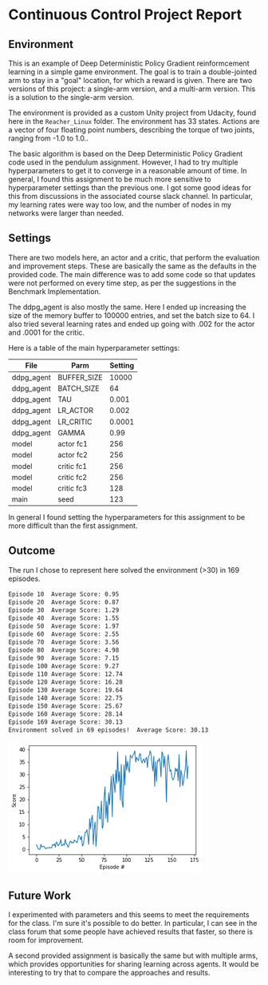 # Continuous Control Project Report

## Environment

This is an example of Deep Deterministic Policy Gradient reinformcement learning in a simple game environment.
The goal is to train a double-jointed arm to stay in a "goal" location, for which a reward is given.
There are two versions of this project: a single-arm version, and a multi-arm version. This is a solution to the single-arm version.

The environment is provided as a custom Unity project from Udacity, found here in the `Reacher_Linux` folder.
The environment has 33 states. Actions are a vector of four floating point numbers, describing the torque of two joints, ranging from -1.0 to 1.0..

The basic algorithm is based on the Deep Deterministic Policy Gradient code used in the pendulum assignment.
However, I had to try multiple hyperparameters to get it to converge in a reasonable amount of time.
In general, I found this assignment to be much more sensitive to hyperparameter settings than the previous one.
I got some good ideas for this from discussions in the associated course slack channel.
In particular, my learning rates were way too low, and the number of nodes in my networks were larger than needed.

## Settings

There are two models here, an actor and a critic, that perform the evaluation and improvement steps. These are basically the same as the defaults in the provided code. The main difference was to add some code so that updates were not performed on every time step, as per the suggestions in the Benchmark Implementation.

The ddpg_agent is also mostly the same. Here I ended up increasing the size of the memory buffer to 100000 entries, and set the batch size to 64. I also tried several learning rates and ended up going with .002 for the actor and .0001 for the critic.

Here is a table of the main hyperparameter settings:

File | Parm | Setting
-----|-----|-------
ddpg_agent | BUFFER_SIZE | 10000
ddpg_agent | BATCH_SIZE | 64
ddpg_agent | TAU | 0.001
ddpg_agent | LR_ACTOR | 0.002
ddpg_agent | LR_CRITIC | 0.0001
ddpg_agent | GAMMA | 0.99
model | actor fc1 | 256
model | actor fc2 | 256
model | critic fc1 | 256
model | critic fc2 | 256
model | critic fc3 | 128
main | seed | 123

In general I found setting the hyperparameters for this assignment to be more difficult than the first assignment.

## Outcome

The run I chose to represent here solved the environment (>30) in 169 episodes.

```
Episode 10	Average Score: 0.95
Episode 20	Average Score: 0.87
Episode 30	Average Score: 1.29
Episode 40	Average Score: 1.55
Episode 50	Average Score: 1.97
Episode 60	Average Score: 2.55
Episode 70	Average Score: 3.56
Episode 80	Average Score: 4.98
Episode 90	Average Score: 7.15
Episode 100	Average Score: 9.27
Episode 110	Average Score: 12.74
Episode 120	Average Score: 16.28
Episode 130	Average Score: 19.64
Episode 140	Average Score: 22.75
Episode 150	Average Score: 25.67
Episode 160	Average Score: 28.14
Episode 169	Average Score: 30.13
Environment solved in 69 episodes!	Average Score: 30.13

```

![training](training.png)


## Future Work

I experimented with parameters and this seems to meet the requirements for the class. I'm sure it's possible to do better. 
In particular, I can see in the class forum that some people have achieved results that faster, so there is room for improvement.

A second provided assignment is basically the same but with multiple arms, which provides opportunities for sharing learning across agents. It would be interesting to try that to compare the approaches and results.
